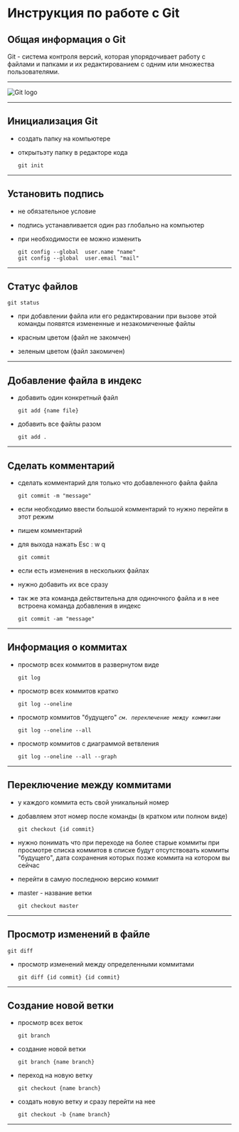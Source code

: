 # **Инструкция по работе с Git**

## **Общая информация о Git**

Git - система контроля версий, которая упорядочивает работу с файлами и папками и их редактированием с одним или множества пользователями.
__________________________________________________

![Git logo](git.jpg)
__________________________________________________

## **Инициализация Git**

* создать папку на компьютере

* открытьэту папку в редакторе кода

      git init
__________________________________________________

## **Установить подпись**

* не обязательное условие

* подпись устанавливается один раз глобально на компьютер

* при необходимости ее можно изменить


      git config --global  user.name "name"
      git config --global  user.email "mail"
__________________________________________________

## **Статус файлов**

    git status

* при добавлении файла или его редактировании при вызове этой команды появятся измененные и незакомиченные файлы

* красным цветом (файл не закомчен)

* зеленым цветом (файл закомичен)
__________________________________________________

## **Добавление файла в индекс**

* добавить один конкретный файл

      git add {name file}

* добавить все файлы разом

      git add .
__________________________________________________

## **Сделать комментарий**

* сделать комментарий для только что добавленного файла файла

      git commit -m "message"

* если необходимо ввести большой комментарий то нужно перейти в этот режим

* пишем комментарий

* для выхода нажать Esc : w q

      git commit

* если есть изменения в нескольких файлах

* нужно добавить их все сразу

* так же эта команда действительна для одиночного файла и в нее встроена команда добавления в индекс

      git commit -am "message"
__________________________________________________

## **Информация о коммитах**

* просмотр всех коммитов в развернутом виде

      git log

* просмотр всех коммитов кратко

      git log --oneline

* просмотр коммитов "будущего" *``см. переключение между коммитами``*

      git log --oneline --all

* просмотр коммитов с диаграммой ветвления

      git log --oneline --all --graph
__________________________________________________

## **Переключение между коммитами**

* у каждого коммита есть свой уникальный номер

* добавляем этот номер после команды (в кратком или полном виде)

      git checkout {id commit}

* нужно понимать что при переходе на более старые коммиты при просмотре списка коммитов в списке будут отсутствовать коммиты "будущего", дата сохранения которых позже коммита на котором вы сейчас

* перейти в самую последнюю версию коммит

* master - название ветки

      git checkout master
__________________________________________________

## **Просмотр изменений в файле**

    git diff

* просмотр изменений между определенными коммитами

      git diff {id commit} {id commit}
__________________________________________________

## **Создание новой ветки**

* просмотр всех веток

      git branch

* создание новой ветки

      git branch {name branch}

* переход на новую ветку

      git checkout {name branch}

* создать новую ветку и сразу перейти на нее

      git checkout -b {name branch}
__________________________________________________